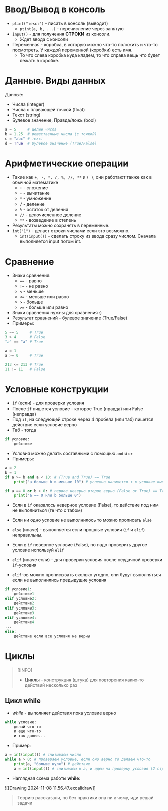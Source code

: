 # Ввод/Вывод в консоль

* `ptint("текст")` - писать в консоль (выводит)
	* `ptint(a, b, ...)` - перечисление через запятую
* `input()` - для получения **СТРОКИ** из консоли.
	* Ждет ввода с консоли
* Переменная  - коробка, в которую можно что-то положить и что-то посмотреть. У каждой переменной (коробки) есть имя.
	* То что слева  коробка куда кладем, то что справа вещь что будет лежать в коробке.

# Данные. Виды данных

Данные:
* Числа (integer)
* Числа с плавающей точкой (float) 
* Текст (string)
* Булевое значение, Правда/ложь (bool)

```py
a = 5     # целые числа
b = 1.25  # вешественные числа (с точкой)
c = "abc" # текст
d = True  # булевое значение (True/False)
```

# Арифметические операции

* Такие как `+, -, *, /, %, //, **` и `( )`, они работают также как в обычной математике
	* `+` - сложение
	* `-` - вычитание
	* `*` - умножение
	* `/` - деление
	* `%` - остаток от деления
	* `//` - целочисленное деление
	* `**` - возведение в степень
* Результаты можно сохранять в переменные.
*  `int("1")` - делает строки числами если это возможно.
	* `int(input())` - сделать строку из ввода сразу числом. Сначала выполняется input потом int.

# Сравнение

* Знаки сравнения:
	* `==` - равно
	* `!=` - не равно
	* `<` - меньше
	* `<=` - меньше или равно
	* `>` - больше
	* `>=` - больше или равно
* Знаки сравнения нужны для сравнения :)
* Результат сравнений - булевое значение (True/False)
* Примеры:
```py
5 == 5     # True
3 > 4      # False
"a" == "a" # True

a = 1
a >= 0     # True

213 <= 213 # True
11 != 11   # False

```


# Условные конструкции

* `if` (если)  - для проверки условия
* После `if` пишется условие - которое True (правда) или False (неправда) 
* Под `if`, на следующей строке через 4 пробела (или таб) пишется действие если условие верно
* Таб - тогда

```py
if условие:
	действие
```
* Условия можно делать составными с помощью `and` и `or`
* Примеры:
```py
a = 2
b = 1
if a >= b and a < 10: # (True and True) == True
	print("a больше b и меньше 10") # успешно напишется т к условие выполнилось

if a == 0 or b > 0: # первое неверно второе верно (False or True) == True
	print("a == 0 или b больше 0")
```
* Если в `if` оказалось неверное условие (False), то действие под ним не выполниться (те что с табом)

* Если ни одно условие не выполнилось то можно прописать `else`
* `else` (иначе) - выполняется если прошлые условия (`if` и `elif`) неправильны.

* Если в `if` неверное условие (False), но надо проверить другое условие используй `elif` 
* `elif` (иначе если) - для проверки  условия после неудачной проверки `if`-условия
* `elif`-ов можно прописывать сколько угодно, они будут выполняться если не выполнились предыдущие условия
```py
if условие1:
	действие1
elif условие2:
	действие2
elif условие3:
	действие3
elif условие4:
	действие4
...
else:
	действие если все условия не верны
```

# Циклы

> [!INFO]
> * **Циклы** - конструкция (штука) для повторения каких-то действий несколько раз 

## Цикл **while**

* *while* - выполняет действия пока условие верно
```py
while условие:
	делай что-то
	и еще что-то
	и так далее...
```

* Пример:
```py
a = int(input()) # считываем число
while a > 0: # проверяем условие, если оно верно то делаем что-то
	print(a, "больше нуля") # действие
	a = int(input()) # считываем в а, и идем на проверку условия (2 строка)
```

* Наглядная схема работы **while**:

![[Drawing 2024-11-08 11.56.47.excalidraw]]

> Теорию рассказали, но без практики она ни к чему, иди решай задачи